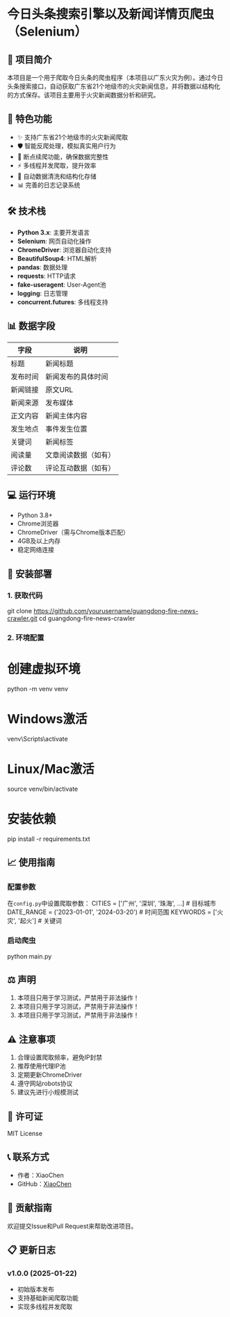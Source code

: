 # 今日头条搜索引擎以及新闻详情页爬虫（Selenium）

## 📝 项目简介
本项目是一个用于爬取今日头条的爬虫程序（本项目以广东火灾为例）。通过今日头条搜索接口，自动获取广东省21个地级市的火灾新闻信息，并将数据以结构化的方式保存。该项目主要用于火灾新闻数据分析和研究。

## 🚀 特色功能
- ✨ 支持广东省21个地级市的火灾新闻爬取
- 🛡️ 智能反爬处理，模拟真实用户行为
- 🔄 断点续爬功能，确保数据完整性
- ⚡ 多线程并发爬取，提升效率
- 🧹 自动数据清洗和结构化存储
- 📊 完善的日志记录系统

## 🛠️ 技术栈
- **Python 3.x**: 主要开发语言
- **Selenium**: 网页自动化操作
- **ChromeDriver**: 浏览器自动化支持
- **BeautifulSoup4**: HTML解析
- **pandas**: 数据处理
- **requests**: HTTP请求
- **fake-useragent**: User-Agent池
- **logging**: 日志管理
- **concurrent.futures**: 多线程支持

## 📊 数据字段
| 字段 | 说明 |
|------|------|
| 标题 | 新闻标题 |
| 发布时间 | 新闻发布的具体时间 |
| 新闻链接 | 原文URL |
| 新闻来源 | 发布媒体 |
| 正文内容 | 新闻主体内容 |
| 发生地点 | 事件发生位置 |
| 关键词 | 新闻标签 |
| 阅读量 | 文章阅读数据（如有） |
| 评论数 | 评论互动数据（如有） |

## 💻 运行环境
- Python 3.8+
- Chrome浏览器
- ChromeDriver（需与Chrome版本匹配）
- 4GB及以上内存
- 稳定网络连接

## 🔧 安装部署

### 1. 获取代码
git clone https://github.com/yourusername/guangdong-fire-news-crawler.git
cd guangdong-fire-news-crawler

### 2. 环境配置
# 创建虚拟环境
python -m venv venv

# Windows激活
venv\Scripts\activate

# Linux/Mac激活
source venv/bin/activate

# 安装依赖
pip install -r requirements.txt

## 📈 使用指南

### 配置参数
在`config.py`中设置爬取参数：
CITIES = ['广州', '深圳', '珠海', ...]  # 目标城市
DATE_RANGE = ('2023-01-01', '2024-03-20')  # 时间范围
KEYWORDS = ['火灾', '起火']  # 关键词

### 启动爬虫
python main.py

## ⚖️ 声明

1. 本项目只用于学习测试，严禁用于非法操作！
2. 本项目只用于学习测试，严禁用于非法操作！
3. 本项目只用于学习测试，严禁用于非法操作！

## ⚠️ 注意事项

1. 合理设置爬取频率，避免IP封禁
2. 推荐使用代理IP池
3. 定期更新ChromeDriver
4. 遵守网站robots协议
5. 建议先进行小规模测试

## 📄 许可证
MIT License

## 📞 联系方式
- 作者：XiaoChen
- GitHub：[XiaoChen](https://github.com/Martin-030621)

## 🤝 贡献指南
欢迎提交Issue和Pull Request来帮助改进项目。

## 📋 更新日志
### v1.0.0 (2025-01-22)
- 初始版本发布
- 支持基础新闻爬取功能
- 实现多线程并发爬取